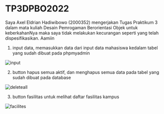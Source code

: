 # TP3DPBO2022
Saya Axel Eldrian Hadiwibowo (2000352) mengerjakan Tugas Praktikum 3 dalam mata kuliah Desain Pemrogaman Berorientasi Objek untuk keberkahanNya maka saya tidak melakukan kecurangan seperti yang telah dispesifikasikan. Aamiin

1. input data, memasukkan data dari input data mahasiswa kedalam tabel yang sudah dibuat pada phpmyadmin

![input](https://user-images.githubusercontent.com/91566708/166912449-77fff23c-d9f6-441a-b36d-7baa76a43c99.gif)

2. button hapus semua aktif, dan menghapus semua data pada tabel yang sudah dibuat pada database

![deleteall](https://user-images.githubusercontent.com/91566708/166915105-adfc705c-175a-45ab-bfbb-25316b44e637.gif)

3. button fasilitas untuk melihat daftar fasilitas kampus

![facilites](https://user-images.githubusercontent.com/91566708/166915146-320fe8a9-438a-44ef-adeb-ec95ccff4c7d.gif)

